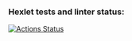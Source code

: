 ### Hexlet tests and linter status:
[![Actions Status](https://github.com/d-esuvult/java-project-61/actions/workflows/hexlet-check.yml/badge.svg)](https://github.com/d-esuvult/java-project-61/actions)